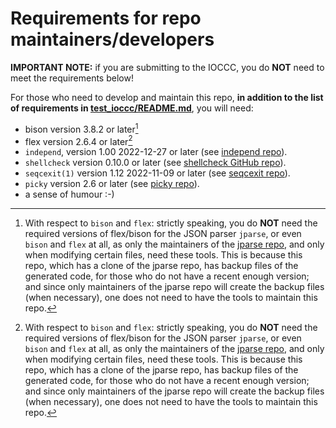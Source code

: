 # Requirements for repo maintainers/developers

**IMPORTANT NOTE:** if you are submitting to the IOCCC, you do **NOT** need to
meet the requirements below!

For those who need to develop and maintain this repo, **in addition to the
list of requirements in
[test_ioccc/README.md](https://github.com/ioccc-src/mkiocccentry/blob/master/test_ioccc/README.md)**,
you will need:

* bison version 3.8.2 or later[^0]
* flex version 2.6.4 or later[^0]
* `independ`, version 1.00 2022-12-27 or later (see [independ
repo](https://github.com/lcn2/independ)).
* `shellcheck` version 0.10.0 or later (see [shellcheck GitHub
repo](https://github.com/koalaman/shellcheck.net)).
* `seqcexit(1)` version 1.12 2022-11-09 or later (see [seqcexit
repo](https://github.com/lcn2/seqcexit)).
* `picky` version 2.6 or later (see [picky
repo](https://github.com/lcn2/picky)).
* a sense of humour :-)


[^0]: With respect to `bison` and `flex`: strictly speaking, you do **NOT** need the
required versions of flex/bison for the JSON parser `jparse`, or even `bison`
and `flex` at all, as only the maintainers of the [jparse
repo](https://github.com/xexyl/jparse/), and only when modifying certain files,
need these tools. This is because this repo, which has a clone of the jparse
repo, has backup files of the generated code, for those who do not have a recent
enough version; and since only maintainers of the jparse repo will create the
backup files (when necessary), one does not need to have the tools to maintain
this repo.
